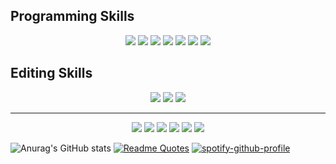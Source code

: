



  
<h2>Programming Skills</h2>
<p align="center">
   <img src="https://img.shields.io/badge/html5-%23E34F26.svg?style=for-the-badge&logo=html5&logoColor=white" />
     <img src="https://img.shields.io/badge/css3-%231572B6.svg?style=for-the-badge&logo=css3&logoColor=white" />
  <img src="https://img.shields.io/badge/tailwindcss-%2338B2AC.svg?style=for-the-badge&logo=tailwind-css&logoColor=white"/>
    <img src="https://img.shields.io/badge/javascript-%23323330.svg?style=for-the-badge&logo=javascript&logoColor=%23F7DF1E"/>
    <img src="https://img.shields.io/badge/react-%2320232a.svg?style=for-the-badge&logo=react&logoColor=%2361DAFB"/>
    <img src="https://img.shields.io/badge/node.js-6DA55F?style=for-the-badge&logo=node.js&logoColor=white"/>
    <img src="https://img.shields.io/badge/express.js-%23404d59.svg?style=for-the-badge&logo=express&logoColor=%2361DAFB"/>
</p>
<h2>Editing Skills</h2>
<p align="center">
    <img src="https://img.shields.io/badge/Adobe%20After%20Effects-9999FF.svg?style=for-the-badge&logo=Adobe%20After%20Effects&logoColor=white"/>
    <img src="https://img.shields.io/badge/Adobe%20Premiere%20Pro-9999FF.svg?style=for-the-badge&logo=Adobe%20Premiere%20Pro&logoColor=white"/>
    <img src="https://img.shields.io/badge/adobe%20photoshop-%2331A8FF.svg?style=for-the-badge&logo=adobe%20photoshop&logoColor=white"/>
</p>
<hr>
<p align="center">
    <img src="https://img.shields.io/badge/Instagram-%23E4405F.svg?style=for-the-badge&logo=Instagram&logoColor=white"/>
    <img src="https://img.shields.io/badge/YouTube-%23FF0000.svg?style=for-the-badge&logo=YouTube&logoColor=white"/>
    <img src="https://img.shields.io/badge/Twitter-%231DA1F2.svg?style=for-the-badge&logo=Twitter&logoColor=white"/>
    <img src="https://img.shields.io/badge/Gmail-D14836?style=for-the-badge&logo=gmail&logoColor=white"/>
    <img src="https://img.shields.io/badge/Discord-%235865F2.svg?style=for-the-badge&logo=discord&logoColor=white"/>
    <img src="https://img.shields.io/badge/linkedin-%230077B5.svg?style=for-the-badge&logo=linkedin&logoColor=white"/>
</p>
  
  ![Anurag's GitHub stats](https://github-readme-stats.vercel.app/api?username=Geminiixd&show_icons=true&theme=transparent) 
  [![Readme Quotes](https://quotes-github-readme.vercel.app/api?type=vertical&theme=dark)](https://github.com/piyushsuthar/github-readme-quotes)
  [![spotify-github-profile](https://spotify-github-profile.vercel.app/api/view?uid=arassahraiian&cover_image=true&theme=default&show_offline=false&background_color=121212&interchange=false&bar_color_cover=false)](https://github.com/kittinan/spotify-github-profile)
  
  

  
  

